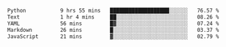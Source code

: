 <!--START_SECTION:waka-->

```txt
Python           9 hrs 55 mins   ███████████████████░░░░░░   76.57 %
Text             1 hr 4 mins     ██░░░░░░░░░░░░░░░░░░░░░░░   08.26 %
YAML             56 mins         █▓░░░░░░░░░░░░░░░░░░░░░░░   07.24 %
Markdown         26 mins         █░░░░░░░░░░░░░░░░░░░░░░░░   03.37 %
JavaScript       21 mins         ▓░░░░░░░░░░░░░░░░░░░░░░░░   02.79 %
```

<!--END_SECTION:waka-->
